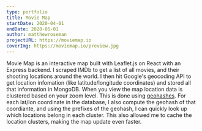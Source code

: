 ```yaml
---
type: portfolio
title: Movie Map
startDate: 2020-04-01
endDate: 2020-05-01
author: matthewroseman
projectURL: https://moviemap.io
coverImg: https://moviemap.io/preview.jpg
---
```


Movie Map is an interactive map built with Leaflet.js on React with an Express backend. I scraped IMDb to get a list of all movies, and their shooting locations around the world. I then hit Google's geocoding API to get location infomation (like latitude/longitude coordinates) and stored all that information in MongoDB. When you view the map location data is clustered based on your zoom level. This is done using [geohashes](https://en.wikipedia.org/wiki/Geohash). For each lat/lon coordinate in the database, I also compute the geohash of that coordiante, and using the prefixes of the geohash, I can quickly look up which locations belong in each cluster. This also allowed me to cache the location clusters, making the map update even faster.
